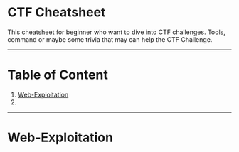 # CTF Cheatsheet

This cheatsheet for beginner who want to dive into CTF challenges. Tools, command or maybe some trivia that may can help the CTF Challenge.

----------
# Table of Content

1. [Web-Exploitation](#Web-Exploitation)
2. 



----------

Web-Exploitation
===================
